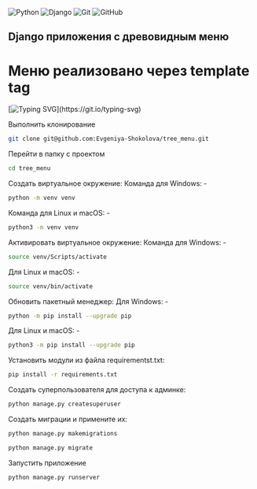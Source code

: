 ![Python](https://img.shields.io/badge/python-3670A0?style=for-the-badge&logo=python&logoColor=ffdd54)
![Django](https://img.shields.io/badge/django-%23092E20.svg?style=for-the-badge&logo=django&logoColor=white)
![Git](https://img.shields.io/badge/git-%23F05033.svg?style=for-the-badge&logo=git&logoColor=white)
![GitHub](https://img.shields.io/badge/github-%23121011.svg?style=for-the-badge&logo=github&logoColor=white)


## Django приложения с древовидным меню

# Меню реализовано через template tag

[![Typing SVG](https://readme-typing-svg.herokuapp.com?color=%236BCF7&lines=Как+запустить+проект:)](https://git.io/typing-svg)


Выполнить клонирование
```bash
git clone git@github.com:Evgeniya-Shokolova/tree_menu.git
```
Перейти в папку с проектом
```bash
cd tree_menu
```
Создать виртуальное окружение:
   Команда для Windows: -
```bash
python -m venv venv
```
Команда для Linux и macOS: - 
```bash
python3 -m venv venv
```
Активировать виртуальное окружение:
   Команда для Windows: -
```bash
source venv/Scripts/activate
```
Для Linux и macOS: -
```bash
source venv/bin/activate
```
Обновить пакетный менеджер:
   Для Windows: -
```bash
python -m pip install --upgrade pip
```
Для Linux и macOS: -
```bash
python3 -m pip install --upgrade pip
```
Установить модули из файла requirementst.txt:
```bash
pip install -r requirements.txt
```
Создать суперпользователя для доступа к админке:
```bash
python manage.py createsuperuser
```
Создать миграции и примените их:
```bash
python manage.py makemigrations
```
```bash
python manage.py migrate
```
Запустить приложение
```bash
python manage.py runserver
```







